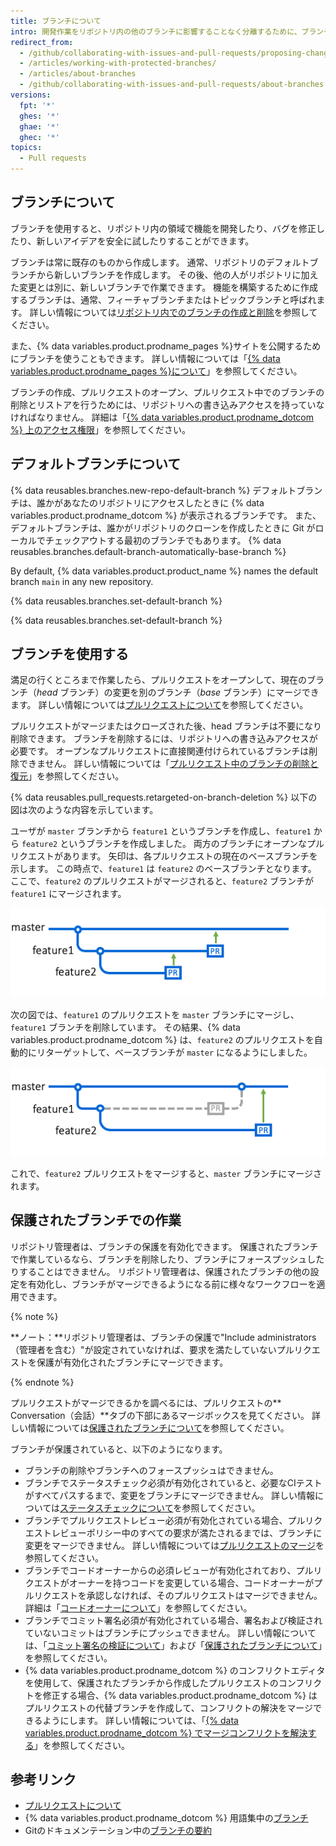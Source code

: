 ```yaml
---
title: ブランチについて
intro: 開発作業をリポジトリ内の他のブランチに影響することなく分離するために、ブランチを使ってください。 各リポジトリには1つのデフォルトブランチがあり、複数の他のブランチを持つことができます。 プルリクエストを使えば、ブランチを他のブランチにマージできます。
redirect_from:
  - /github/collaborating-with-issues-and-pull-requests/proposing-changes-to-your-work-with-pull-requests/about-branches
  - /articles/working-with-protected-branches/
  - /articles/about-branches
  - /github/collaborating-with-issues-and-pull-requests/about-branches
versions:
  fpt: '*'
  ghes: '*'
  ghae: '*'
  ghec: '*'
topics:
  - Pull requests
---
```


## ブランチについて

ブランチを使用すると、リポジトリ内の領域で機能を開発したり、バグを修正したり、新しいアイデアを安全に試したりすることができます。

ブランチは常に既存のものから作成します。 通常、リポジトリのデフォルトブランチから新しいブランチを作成します。 その後、他の人がリポジトリに加えた変更とは別に、新しいブランチで作業できます。 機能を構築するために作成するブランチは、通常、フィーチャブランチまたはトピックブランチと呼ばれます。 詳しい情報については[リポジトリ内でのブランチの作成と削除](/articles/creating-and-deleting-branches-within-your-repository/)を参照してください。

また、{% data variables.product.prodname_pages %}サイトを公開するためにブランチを使うこともできます。 詳しい情報については「[{% data variables.product.prodname_pages %}について](/articles/what-is-github-pages)」を参照してください。

ブランチの作成、プルリクエストのオープン、プルリクエスト中でのブランチの削除とリストアを行うためには、リポジトリへの書き込みアクセスを持っていなければなりません。 詳細は「[{% data variables.product.prodname_dotcom %} 上のアクセス権限](/github/getting-started-with-github/access-permissions-on-github)」を参照してください。

## デフォルトブランチについて

{% data reusables.branches.new-repo-default-branch %} デフォルトブランチは、誰かがあなたのリポジトリにアクセスしたときに {% data variables.product.prodname_dotcom %} が表示されるブランチです。 また、デフォルトブランチは、誰かがリポジトリのクローンを作成したときに Git がローカルでチェックアウトする最初のブランチでもあります。 {% data reusables.branches.default-branch-automatically-base-branch %}

By default, {% data variables.product.product_name %} names the default branch `main` in any new repository.

{% data reusables.branches.set-default-branch %}

{% data reusables.branches.set-default-branch %}

## ブランチを使用する

満足の行くところまで作業したら、プルリクエストをオープンして、現在のブランチ（*head* ブランチ）の変更を別のブランチ（*base* ブランチ）にマージできます。 詳しい情報については[プルリクエストについて](/articles/about-pull-requests)を参照してください。

プルリクエストがマージまたはクローズされた後、head ブランチは不要になり削除できます。 ブランチを削除するには、リポジトリへの書き込みアクセスが必要です。 オープンなプルリクエストに直接関連付けられているブランチは削除できません。 詳しい情報については「[プルリクエスト中のブランチの削除と復元](/github/administering-a-repository/deleting-and-restoring-branches-in-a-pull-request)」を参照してください。

{% data reusables.pull_requests.retargeted-on-branch-deletion %}
以下の図は次のような内容を示しています。

 ユーザが `master` ブランチから `feature1` というブランチを作成し、`feature1` から `feature2` というブランチを作成しました。 両方のブランチにオープンなプルリクエストがあります。 矢印は、各プルリクエストの現在のベースブランチを示します。 この時点で、`feature1` は `feature2` のベースブランチとなります。 ここで、`feature2` のプルリクエストがマージされると、`feature2` ブランチが `feature1` にマージされます。

 ![[Merge pull request] ボタン](/assets/images/help/branches/pr-retargeting-diagram1.png)

次の図では、`feature1` のプルリクエストを `master` ブランチにマージし、`feature1` ブランチを削除しています。 その結果、{% data variables.product.prodname_dotcom %} は、`feature2` のプルリクエストを自動的にリターゲットして、ベースブランチが `master` になるようにしました。

 ![[Merge pull request] ボタン](/assets/images/help/branches/pr-retargeting-diagram2.png)

これで、`feature2` プルリクエストをマージすると、`master` ブランチにマージされます。

## 保護されたブランチでの作業

リポジトリ管理者は、ブランチの保護を有効化できます。 保護されたブランチで作業しているなら、ブランチを削除したり、ブランチにフォースプッシュしたりすることはできません。 リポジトリ管理者は、保護されたブランチの他の設定を有効化し、ブランチがマージできるようになる前に様々なワークフローを適用できます。

{% note %}

**ノート：**リポジトリ管理者は、ブランチの保護で"Include administrators（管理者を含む）"が設定されていなければ、要求を満たしていないプルリクエストを保護が有効化されたブランチにマージできます。

{% endnote %}

プルリクエストがマージできるかを調べるには、プルリクエストの** Conversation（会話）**タブの下部にあるマージボックスを見てください。 詳しい情報については[保護されたブランチについて](/articles/about-protected-branches)を参照してください。

ブランチが保護されていると、以下のようになります。

- ブランチの削除やブランチへのフォースプッシュはできません。
- ブランチでステータスチェック必須が有効化されていると、必要なCIテストがすべてパスするまで、変更をブランチにマージできません。 詳しい情報については[ステータスチェックについて](/articles/about-status-checks)を参照してください。
- ブランチでプルリクエストレビュー必須が有効化されている場合、プルリクエストレビューポリシー中のすべての要求が満たされるまでは、ブランチに変更をマージできません。 詳しい情報については[プルリクエストのマージ](/articles/merging-a-pull-request)を参照してください。
- ブランチでコードオーナーからの必須レビューが有効化されており、プルリクエストがオーナーを持つコードを変更している場合、コードオーナーがプルリクエストを承認しなければ、そのプルリクエストはマージできません。 詳細は「[コードオーナーについて](/articles/about-code-owners)」を参照してください。
- ブランチでコミット署名必須が有効化されている場合、署名および検証されていないコミットはブランチにプッシュできません。 詳しい情報については、「[コミット署名の検証について](/articles/about-commit-signature-verification)」および「[保護されたブランチについて](/github/administering-a-repository/about-protected-branches#require-signed-commits)」を参照してください。
- {% data variables.product.prodname_dotcom %} のコンフリクトエディタを使用して、保護されたブランチから作成したプルリクエストのコンフリクトを修正する場合、{% data variables.product.prodname_dotcom %} はプルリクエストの代替ブランチを作成して、コンフリクトの解決をマージできるようにします。 詳しい情報については、「[{% data variables.product.prodname_dotcom %} でマージコンフリクトを解決する](/github/collaborating-with-issues-and-pull-requests/resolving-a-merge-conflict-on-github)」を参照してください。

## 参考リンク

- [プルリクエストについて](/articles/about-pull-requests)
- {% data variables.product.prodname_dotcom %} 用語集中の[ブランチ](/articles/github-glossary/#branch)
- Gitのドキュメンテーション中の[ブランチの要約](https://git-scm.com/book/en/v2/Git-Branching-Branches-in-a-Nutshell)
